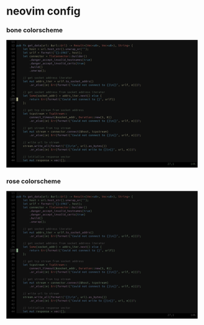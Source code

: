 # neovim config

### bone colorscheme
![bone](docs/bone.png)  

### rose colorscheme
![rose](docs/rose.png)  
